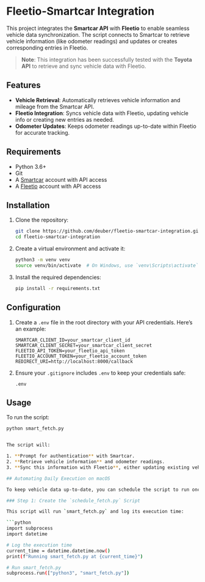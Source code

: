 # Fleetio-Smartcar Integration

This project integrates the **Smartcar API** with **Fleetio** to enable seamless vehicle data synchronization. The script connects to Smartcar to retrieve vehicle information (like odometer readings) and updates or creates corresponding entries in Fleetio.

> **Note**: This integration has been successfully tested with the **Toyota API** to retrieve and sync vehicle data with Fleetio.

## Features

- **Vehicle Retrieval**: Automatically retrieves vehicle information and mileage from the Smartcar API.
- **Fleetio Integration**: Syncs vehicle data with Fleetio, updating vehicle info or creating new entries as needed.
- **Odometer Updates**: Keeps odometer readings up-to-date within Fleetio for accurate tracking.

## Requirements

- Python 3.6+
- Git
- A [Smartcar](https://smartcar.com/) account with API access
- A [Fleetio](https://www.fleetio.com/) account with API access

## Installation

1. Clone the repository:

    ```bash
    git clone https://github.com/deuber/fleetio-smartcar-integration.git
    cd fleetio-smartcar-integration
    ```

2. Create a virtual environment and activate it:

    ```bash
    python3 -m venv venv
    source venv/bin/activate  # On Windows, use `venv\Scripts\activate`
    ```

3. Install the required dependencies:

    ```bash
    pip install -r requirements.txt
    ```

## Configuration

1. Create a `.env` file in the root directory with your API credentials. Here’s an example:

    ```plaintext
    SMARTCAR_CLIENT_ID=your_smartcar_client_id
    SMARTCAR_CLIENT_SECRET=your_smartcar_client_secret
    FLEETIO_API_TOKEN=your_fleetio_api_token
    FLEETIO_ACCOUNT_TOKEN=your_fleetio_account_token
    REDIRECT_URI=http://localhost:8000/callback
    ```

2. Ensure your `.gitignore` includes `.env` to keep your credentials safe:

    ```plaintext
    .env
    ```

## Usage

To run the script:

```bash
python smart_fetch.py


The script will:

1. **Prompt for authentication** with Smartcar.
2. **Retrieve vehicle information** and odometer readings.
3. **Sync this information with Fleetio**, either updating existing vehicle entries or creating new ones.

## Automating Daily Execution on macOS

To keep vehicle data up-to-date, you can schedule the script to run once daily. This requires creating an additional script, `schedule_fetch.py`, and setting up a **cron job**.

### Step 1: Create the `schedule_fetch.py` Script

This script will run `smart_fetch.py` and log its execution time:

```python
import subprocess
import datetime

# Log the execution time
current_time = datetime.datetime.now()
print(f"Running smart_fetch.py at {current_time}")

# Run smart_fetch.py
subprocess.run(["python3", "smart_fetch.py"])
